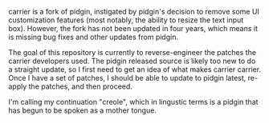 carrier is a fork of pidgin, instigated by pidgin's decision to remove some UI customization features
(most notably, the ability to resize the text input box). However, the fork has not been updated in four years, which
means it is missing bug fixes and other updates from pidgin.

The goal of this repository is currently to reverse-engineer the patches the carrier developers used. The pidgin released
source is likely too new to do a straight update, so I first need to get an idea of what makes carrier carrier. Once I
have a set of patches, I should be able to update to pidgin latest, re-apply the patches, and then proceed.

I'm calling my continuation "creole", which in lingustic terms is a pidgin that has begun to be spoken as a mother tongue.
